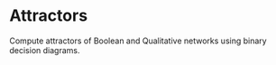 # Attractors
Compute attractors of Boolean and Qualitative networks using binary decision diagrams.
